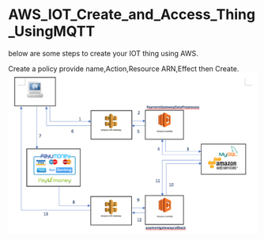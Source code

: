 # AWS_IOT_Create_and_Access_Thing_UsingMQTT

below are some steps to create your IOT thing using AWS.


Create a policy provide name,Action,Resource ARN,Effect then Create.
![Throughput Graph](https://github.com/PiyushMittl/-paymentgateway_payumoney/blob/master/payumoney.png)
